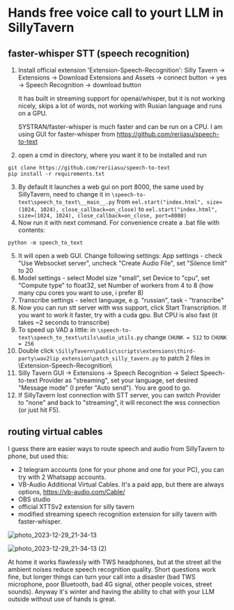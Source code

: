 # Hands free voice call to yourt LLM in SillyTavern

## faster-whisper STT (speech recognition)

1. Install official extension 'Extension-Speech-Recognition': Silly Tavern -> Extensions -> Download Extensions and Assets -> connect button -> yes -> Speech Recognition -> download button
	
	It has built in streaming support for openai/whisper, but it is not working nicely, skips a lot of words, not working with Rusian language and runs on a GPU.

	SYSTRAN/faster-whisper is much faster and can be run on a CPU. I am using GUI for faster-whisper from https://github.com/reriiasu/speech-to-text
2. open a cmd in directory, where you want it to be installed and run
```
git clone https://github.com/reriiasu/speech-to-text
pip install -r requirements.txt
```
3. By default it launches a web gui on port 8000, the same used by SillyTavern, need to change it in `\speech-to-text\speech_to_text\__main__.py` from `eel.start("index.html", size=(1024, 1024), close_callback=on_close)` to `eel.start("index.html", size=(1024, 1024), close_callback=on_close, port=8080)`
4. Now run it with next command. For convenience create a .bat file with contents:
```
python -m speech_to_text
```
5. It will open a web GUI. Change following settings: App settings - check "Use Websocket server", uncheck "Create Audio File", set "Silence limit" to 20
6. Model settings - select Model size "small", set Device to "cpu", set "Compute type" to float32, set Number of workers from 4 to 8 (how many cpu cores you want to use, i prefer 8)
7. Transcribe settings - select language, e.g. "russian", task - "transcribe"
8. Now you can run stt server with wss support, click Start Transcription. If you want to work it faster, try with a cuda gpu. But CPU is also fast (it takes ~2 seconds to transcribe)
9. To speed up VAD a little: in `\speech-to-text\speech_to_text\utils\audio_utils.py` change `CHUNK = 512` to `CHUNK = 256`
10. Double click `\SillyTavern\public\scripts\extensions\third-party\wav2lip_extension\patch_silly_tavern.py` to patch 2 files in \Extension-Speech-Recognition\
11. Silly Tavern GUI ->  Extensions -> Speech Recognition -> Select Speech-to-text Provider as "streaming", set your language, set desired "Message mode" (I prefer "Auto send"). You are good to go.
12. If SillyTavern lost connection with STT server, you can switch Provider to "none" and back to "streaming", it will reconect the wss connection (or just hit F5).

## routing virtual cables
I guess there are easier ways to route speech and audio from SillyTavern to phone, but used this: 

- 2 telegram accounts (one for your phone and one for your PC), you can try with 2 Whatsapp accounts. 
- VB-Audio Additional Virtual Cables. It's a paid app, but there are always options, https://vb-audio.com/Cable/
- OBS studio
- official XTTSv2 extension for silly tavern
- modified streaming speech recognition extension for silly tavern with faster-whisper.

![photo_2023-12-29_21-34-13](https://github.com/Mozer/wav2lip_extension/assets/1599013/d925f1d2-817a-4c0d-a669-8efe23271f69)

![photo_2023-12-29_21-34-13 (2)](https://github.com/Mozer/wav2lip_extension/assets/1599013/67f27ab7-aca5-4adb-a9a0-1bdb1abc32d9)

At home it works flawlessly with TWS headphones, but at the street all the ambient noises reduce speech recognition quality. Short questions work fine, but longer things can turn your call into a disaster (bad TWS microphone, poor Bluetooth, bad 4G signal, other people voices, street sounds). Anyway it's winter and having the ability to chat with your LLM outside without use of hands is great.